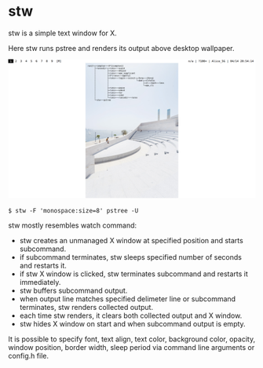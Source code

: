 # stw

stw is a simple text window for X.

Here stw runs pstree and renders its output above desktop wallpaper.

![](example.png)

```
$ stw -F 'monospace:size=8' pstree -U
```

stw mostly resembles watch command:
* stw creates an unmanaged X window at specified position and starts subcommand.
* if subcommand terminates, stw sleeps specified number of seconds and restarts it.
* if stw X window is clicked, stw terminates subcommand and restarts it immediately.
* stw buffers subcommand output.
* when output line matches specified delimeter line or subcommand terminates, stw renders collected output.
* each time stw renders, it clears both collected output and X window.
* stw hides X window on start and when subcommand output is empty.

It is possible to specify font, text align, text color, background color, opacity, window position, border width, sleep period via command line arguments or config.h file.